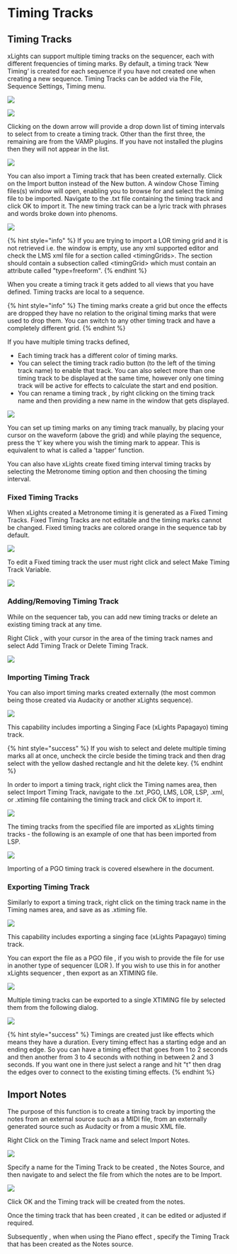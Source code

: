 # Timing Tracks

## Timing Tracks

xLights can support multiple timing tracks on the sequencer, each with different frequencies of timing marks. By default, a timing track ‘New Timing’ is created for each sequence if you have not created one when creating a new sequence. Timing Tracks can be added via the File, Sequence Settings, Timing menu.

![](<../../.gitbook/assets/image (516).png>)

![](../../.gitbook/assets/base64295102e85a0ab30.png)

Clicking on the down arrow will provide a drop down list of timing intervals to select from to create a timing track. Other than the first three, the remaining are from the VAMP plugins. If you have not installed the plugins then they will not appear in the list.

![](../../.gitbook/assets/base64ea1a0ac901fc17f8.png)

You can also import a Timing track that has been created externally. Click on the Import button instead of the New button. A window Chose Timing files(s) window will open, enabling you to browse for and select the timing file to be imported. Navigate to the .txt file containing the timing track and click OK to import it. The new timing track can be a lyric track with phrases and words broke down into phenoms.

![](../../.gitbook/assets/base6428a098d66b2ad664.png)

{% hint style="info" %}
If you are trying to import a LOR timing grid and it is not retrieved i.e. the window is empty, use any xml supported editor and check the LMS xml file for a section called \<timingGrids>. The section should contain a subsection called \<timingGrid> which must contain an attribute called "type=freeform".
{% endhint %}

When you create a timing track it gets added to all views that you have defined. Timing tracks are local to a sequence.

{% hint style="info" %}
The timing marks create a grid but once the effects are dropped they have no relation to the original timing marks that were used to drop them. You can switch to any other timing track and have a completely different grid.
{% endhint %}

If you have multiple timing tracks defined,

* Each timing track has a different color of timing marks.
* You can select the timing track radio button (to the left of the timing track name) to enable that track. You can also select more than one timing track to be displayed at the same time, however only one timing track will be active for effects to calculate the start and end position.
* You can rename a timing track , by right clicking on the timing track name and then providing a new name in the window that gets displayed.

![](https://lh3.googleusercontent.com/Lm0V6P5ht4qLyB3PiVSnkV69xQSZMIvD1bPUaLxDejAjl3cJYzEqFfFokk23F78jFJKx8rred7Dgd\_R5tbsTs5CH0knB9XXOyt9LViMCd7ri-n7UVRd82V7CvqBuGuEEhMppfY0C)

You can set up timing marks on any timing track manually, by placing your cursor on the waveform (above the grid) and while playing the sequence, press the ‘t’ key where you wish the timing mark to appear. This is equivalent to what is called a 'tapper' function.

You can also have xLights create fixed timing interval timing tracks by selecting the Metronome timing option and then choosing the timing interval.

### Fixed Timing Tracks

When xLights created a Metronome timing it is generated as a Fixed Timing Tracks. Fixed Timing Tracks are not editable and the timing marks cannot be changed. Fixed timing tracks are colored orange in the sequence tab by default.

![](<../../.gitbook/assets/image (618) (1).png>)

To edit a Fixed timing track the user must right click and select Make Timing Track Variable.

![](<../../.gitbook/assets/image (349).png>)

### Adding/Removing Timing Track

While on the sequencer tab, you can add new timing tracks or delete an existing timing track at any time.

Right Click , with your cursor in the area of the timing track names and select Add Timing Track or Delete Timing Track.

![](<../../.gitbook/assets/image (415).png>)

### Importing Timing Track

You can also import timing marks created externally (the most common being those created via Audacity or another xLights sequence).

![](<../../.gitbook/assets/image (368).png>)

This capability includes importing a Singing Face (xLights Papagayo) timing track.

{% hint style="success" %}
If you wish to select and delete multiple timing marks all at once, uncheck the circle beside the timing track and then drag select with the yellow dashed rectangle and hit the delete key.
{% endhint %}

In order to import a timing track, right click the Timing names area, then select Import Timing Track, navigate to the .txt ,PGO, LMS, LOR, LSP, .xml, or .xtiming file containing the timing track and click OK to import it.

![](../../.gitbook/assets/base64538a6a09649a3a2.png)

The timing tracks from the specified file are imported as xLights timing tracks - the following is an example of one that has been imported from LSP.

![](../../.gitbook/assets/base64e82c031c196897d1.png)

Importing of a PGO timing track is covered elsewhere in the document.

### Exporting Timing Track

Similarly to export a timing track, right click on the timing track name in the Timing names area, and save as as .xtiming file.

![](../../.gitbook/assets/base64ced07dc4216db4f9.png)

This capability includes exporting a singing face (xLights Papagayo) timing track.

You can export the file as a PGO file , if you wish to provide the file for use in another type of sequencer (LOR ). If you wish to use this in for another xLights sequencer , then export as an XTIMING file.

![](../../.gitbook/assets/base642497528acc874de2.png)

Multiple timing tracks can be exported to a single XTIMING file by selected them from the following dialog.

![](<../../.gitbook/assets/image (74) (1).png>)

{% hint style="success" %}
Timings are created just like effects which means they have a duration. Every timing effect has a starting edge and an ending edge. So you can have a timing effect that goes from 1 to 2 seconds and then another from 3 to 4 seconds with nothing in between 2 and 3 seconds. If you want one in there just select a range and hit "t" then drag the edges over to connect to the existing timing effects.
{% endhint %}

## Import Notes

The purpose of this function is to create a timing track by importing the notes from an external source such as a MIDI file, from an externally generated source such as Audacity or from a music XML file.

Right Click on the Timing Track name and select Import Notes.

![](<../../.gitbook/assets/image (175).png>)

Specify a name for the Timing Track to be created , the Notes Source, and then navigate to and select the file from which the notes are to be Import.

![](<../../.gitbook/assets/base6476790ad4ccc42820 (1).png>)

Click OK and the Timing track will be created from the notes.

Once the timing track that has been created , it can be edited or adjusted if required.

Subsequently , when when using the Piano effect , specify the Timing Track that has been created as the Notes source.
